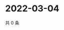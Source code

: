 # 2022-03-04

共 0 条

<!-- BEGIN WEIBO -->
<!-- 最后更新时间 Fri Mar 04 2022 23:15:45 GMT+0800 (China Standard Time) -->

<!-- END WEIBO -->
